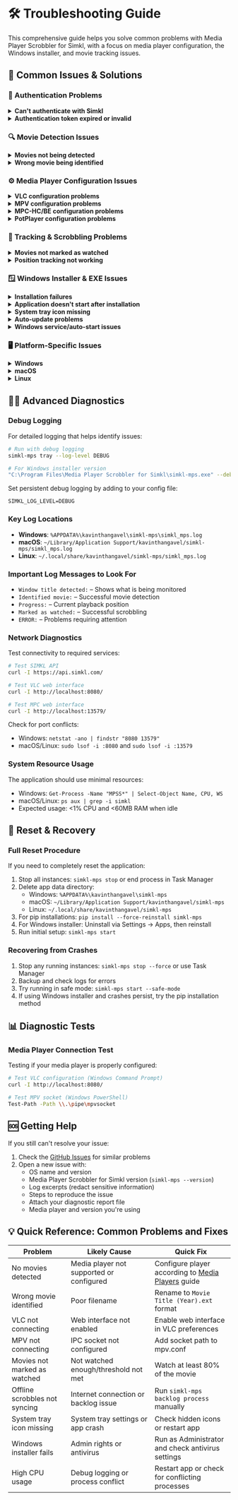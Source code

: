 # 🛠️ Troubleshooting Guide

This comprehensive guide helps you solve common problems with Media Player Scrobbler for Simkl, with a focus on media player configuration, the Windows installer, and movie tracking issues.

## 🚩 Common Issues & Solutions

### 🔐 Authentication Problems

<details>
<summary><b>Can't authenticate with Simkl</b></summary>

- Run `simkl-mps init --force` to reset authentication
- Check your internet connection
- Use the exact code shown for device login
- If using a custom client ID, verify it in Simkl developer settings
- For Windows installer: Try restarting the application from the Start menu
</details>

<details>
<summary><b>Authentication token expired or invalid</b></summary>

- Your authentication token may have expired or been invalidated
- Run `simkl-mps init` to re-authenticate with Simkl
- For Windows installer: Try Starting Application in Start Menu
</details>

### 🔍 Movie Detection Issues

<details>
<summary><b>Movies not being detected</b></summary>

- Ensure your player shows the filename in the window title
- Use clear filenames with movie title and year: `Movie Title (Year).ext`
- Check if your player is supported (see [Media Players](media-players.md))
- Some players may hide titles in fullscreen mode
- Run with debug logging: `simkl-mps tray --debug` and look for "Window title detected"
- **Important**: TV shows are not yet supported (planned for future updates)
</details>

<details>
<summary><b>Wrong movie being identified</b></summary>

- Improve your filename format: `Movie Title (Year).ext`
- Example: `Inception (2010).mkv` instead of just `Inception.mkv`
- Remove extra text like quality info or release group names
- Check logs to see which title was extracted from your filename
</details>

### ⚙️ Media Player Configuration Issues

<details>
<summary><b>VLC configuration problems</b></summary>

**Symptoms**: No position tracking, movie not detected, or less accurate scrobbling

**Solutions**:
1. Verify web interface is enabled:
   - Tools → Preferences → Show settings: All
   - Interface → Main interfaces → Check "Web"
2. Check password configuration:
   - Interface → Main interfaces → Lua
   - Ensure "Lua HTTP Password" is set
3. Test connection:
   - Open `http://localhost:8080` in a browser
   - You should be prompted for a password
4. Port conflicts:
   - Try changing the VLC web interface port if 8080 is in use
   - Check Task Manager for other processes using port 8080
5. Restart VLC after making changes
</details>

<details>
<summary><b>MPV configuration problems</b></summary>

**Symptoms**: No position tracking or MPV not detected

**Solutions**:
1. Verify your `mpv.conf` file:
   - Windows: Located at `%APPDATA%\mpv\mpv.conf`
   - Should contain: `input-ipc-server=\\.\pipe\mpvsocket`
   - macOS/Linux: Should contain: `input-ipc-server=/tmp/mpvsocket`
2. Check for typos in the configuration line
3. Ensure MPV is restarted after configuration changes
4. Verify the socket is created when MPV is running
5. Try running MPV from command line to see any socket errors
</details>

<details>
<summary><b>MPC-HC/BE configuration problems</b></summary>

**Symptoms**: No position tracking or MPC not detected

**Solutions**:
1. Verify web interface is enabled:
   - View → Options → Player → Web Interface
   - Check "Listen on port:" and set to 13579
2. Test connection:
   - Open `http://localhost:13579` in a browser
   - You should see the web interface
3. Check firewall settings:
   - Ensure MPC is allowed in your firewall
4. Restart MPC after making changes
</details>

<details>
<summary><b>PotPlayer configuration problems</b></summary>

**Symptoms**: No position tracking or PotPlayer not detected

**Solutions**:
1. Verify HTTP control is enabled:
   - Preferences (F5) → Network → Remote Control
   - Enable "HTTP control" and set port to 8080
2. Check port conflicts:
   - Try a different port if 8080 is in use
3. Restart PotPlayer after making changes
</details>

### 🚫 Tracking & Scrobbling Problems

<details>
<summary><b>Movies not marked as watched</b></summary>

- Make sure you've watched enough of the movie (default threshold: 80%)
- Check your internet connection
- Configure your player for advanced tracking (see [Media Players](media-players.md))
- Run `simkl-mps backlog process` to send pending updates
- Run in debug mode to see progress updates: `simkl-mps tray --debug`
- Check if the movie was properly identified (look for "Identified movie:" in logs)
</details>

<details>
<summary><b>Position tracking not working</b></summary>

- Ensure player web interface or IPC socket is properly configured
- Check for port conflicts or firewall issues
- Some player versions may have different APIs or changed behavior
- Try a different media player to compare behavior
- For VLC: Make sure you're using the password you configured
</details>

### 🪟 Windows Installer & EXE Issues

<details>
<summary><b>Installation failures</b></summary>

- Run the installer as Administrator (right-click → Run as administrator)
- Check Windows Defender or antivirus settings (may block the installer)
- Verify you have sufficient disk space
- Try downloading the installer again (file may be corrupted)
- Ensure you have the latest Windows updates installed
</details>

<details>
<summary><b>Application doesn't start after installation</b></summary>

- Check Windows Event Viewer for application errors
- Verify .NET Framework is installed and up to date
- Try running the application as Administrator
- Check if the application appears in Task Manager (may be running but not visible)
- Look for error logs in `%APPDATA%\kavinthangavel\simkl-mps\simkl_mps.log`
</details>

<details>
<summary><b>System tray icon missing</b></summary>

- Check if the application is running in Task Manager
- Ensure your system tray is enabled and not hiding icons
- Click the up arrow in the system tray to check for hidden icons
- Try restarting the application from the Start menu
- In Windows 11, check notification area settings in Taskbar settings
</details>

<details>
<summary><b>Auto-update problems</b></summary>

- Check if you have internet access
- Try manually checking for updates (right-click tray icon → Check for Updates)
- Verify you have write permissions to the installation directory
- Run the application as Administrator
- Try reinstalling the latest version from the releases page
</details>

<details>
<summary><b>Windows service/auto-start issues</b></summary>

- Check if the application appears in Task Manager at startup
- Verify the startup entry exists in Task Manager → Startup
- Try adding a manual startup shortcut in `shell:startup`
- For service issues, try running `simkl-mps.exe --service-install` as Administrator
</details>

### 🖥️ Platform-Specific Issues

<details>
<summary><b>Windows</b></summary>

- Add Python Scripts to PATH or use `py -m simkl_mps` (for pip installations)
- Check Event Viewer for application errors
- Enable system tray in taskbar settings
- Install Visual C++ Redistributable if DLLs are missing
- Run as Administrator for service installation
- Check Windows Defender or antivirus exclusions if the app is being blocked
</details>

<details>
<summary><b>macOS</b></summary>

- Grant accessibility and notification permissions in System Preferences
- Install Python via Homebrew if not found (`brew install python`)
- Check logs in Console app
- For pip installations, ensure pip is installed with the correct Python version
- Use `simkl-mps[macos]` to install macOS-specific dependencies
</details>

<details>
<summary><b>Linux</b></summary>

- Install required dependencies: `wmctrl`, `xdotool`, `python3-gi`, `libnotify-bin`
- Ensure your desktop environment supports system trays
- Check D-Bus and window manager support
- Verify Python 3.9+ is installed
- For some distributions, you may need additional packages for GTK integration
</details>

## 🧑‍💻 Advanced Diagnostics

### Debug Logging

For detailed logging that helps identify issues:

```bash
# Run with debug logging
simkl-mps tray --log-level DEBUG

# For Windows installer version
"C:\Program Files\Media Player Scrobbler for Simkl\simkl-mps.exe" --debug
```

Set persistent debug logging by adding to your config file:
```
SIMKL_LOG_LEVEL=DEBUG
```

### Key Log Locations

- **Windows**: `%APPDATA%\kavinthangavel\simkl-mps\simkl_mps.log`
- **macOS**: `~/Library/Application Support/kavinthangavel/simkl-mps/simkl_mps.log`
- **Linux**: `~/.local/share/kavinthangavel/simkl-mps/simkl_mps.log`

### Important Log Messages to Look For

- `Window title detected:` – Shows what is being monitored
- `Identified movie:` – Successful movie detection
- `Progress:` – Current playback position
- `Marked as watched:` – Successful scrobbling
- `ERROR:` – Problems requiring attention

### Network Diagnostics

Test connectivity to required services:

```bash
# Test SIMKL API
curl -I https://api.simkl.com/

# Test VLC web interface
curl -I http://localhost:8080/

# Test MPC web interface
curl -I http://localhost:13579/
```

Check for port conflicts:
- Windows: `netstat -ano | findstr "8080 13579"`
- macOS/Linux: `sudo lsof -i :8080` and `sudo lsof -i :13579`

### System Resource Usage

The application should use minimal resources:
- Windows: `Get-Process -Name "MPSS*" | Select-Object Name, CPU, WS`
- macOS/Linux: `ps aux | grep -i simkl`
- Expected usage: <1% CPU and <60MB RAM when idle

## 🔄 Reset & Recovery

### Full Reset Procedure

If you need to completely reset the application:

1. Stop all instances: `simkl-mps stop` or end process in Task Manager
2. Delete app data directory:
   - Windows: `%APPDATA%\kavinthangavel\simkl-mps`
   - macOS: `~/Library/Application Support/kavinthangavel/simkl-mps`
   - Linux: `~/.local/share/kavinthangavel/simkl-mps`
3. For pip installations: `pip install --force-reinstall simkl-mps`
4. For Windows installer: Uninstall via Settings → Apps, then reinstall
5. Run initial setup: `simkl-mps start`

### Recovering from Crashes

1. Stop any running instances: `simkl-mps stop --force` or use Task Manager
2. Backup and check logs for errors
3. Try running in safe mode: `simkl-mps start --safe-mode`
4. If using Windows installer and crashes persist, try the pip installation method

## 📊 Diagnostic Tests

### Media Player Connection Test

Testing if your media player is properly configured:

```bash
# Test VLC configuration (Windows Command Prompt)
curl -I http://localhost:8080/

# Test MPV socket (Windows PowerShell)
Test-Path -Path \\.\pipe\mpvsocket
```


## 🆘 Getting Help

If you still can't resolve your issue:

1. Check the [GitHub Issues](https://github.com/kavinthangavel/media-player-scrobbler-for-simkl/issues) for similar problems
2. Open a new issue with:
   - OS name and version
   - Media Player Scrobbler for Simkl version (`simkl-mps --version`)
   - Log excerpts (redact sensitive information)
   - Steps to reproduce the issue
   - Attach your diagnostic report file
   - Media player and version you're using

## 💡 Quick Reference: Common Problems and Fixes

| Problem | Likely Cause | Quick Fix |
|---------|--------------|-----------|
| No movies detected | Media player not supported or configured | Configure player according to [Media Players](media-players.md) guide |
| Wrong movie identified | Poor filename | Rename to `Movie Title (Year).ext` format |
| VLC not connecting | Web interface not enabled | Enable web interface in VLC preferences |
| MPV not connecting | IPC socket not configured | Add socket path to mpv.conf |
| Movies not marked as watched | Not watched enough/threshold not met | Watch at least 80% of the movie |
| Offline scrobbles not syncing | Internet connection or backlog issue | Run `simkl-mps backlog process` manually |
| System tray icon missing | System tray settings or app crash | Check hidden icons or restart app |
| Windows installer fails | Admin rights or antivirus | Run as Administrator and check antivirus settings |
| High CPU usage | Debug logging or process conflict | Restart app or check for conflicting processes |
